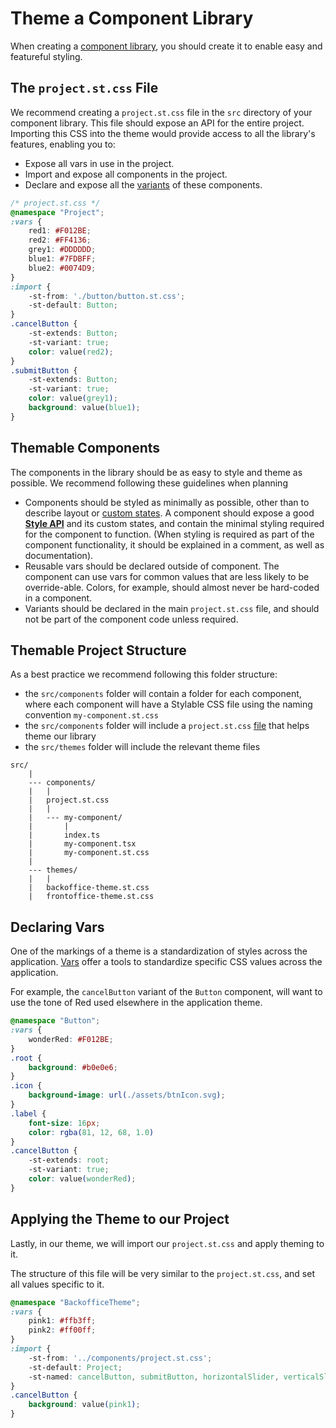 # Theme a Component Library

When creating a [component library](), you should create it to enable easy and featureful styling. 

## The `project.st.css` File

We recommend creating a `project.st.css` file in the `src` directory of your component library. This file should expose an API for the entire project. Importing this CSS into the theme would provide access to all the library's features, enabling you to: 

* Expose all vars in use in the project.
* Import and expose all components in the project.
* Declare and expose all the [variants](../references/variants.md) of these components.

```css
/* project.st.css */
@namespace "Project";
:vars {
    red1: #F012BE;
    red2: #FF4136;
    grey1: #DDDDDD;
    blue1: #7FDBFF;
    blue2: #0074D9;
}
:import {
    -st-from: './button/button.st.css';
    -st-default: Button;
}
.cancelButton {
    -st-extends: Button;
    -st-variant: true;
    color: value(red2);
}
.submitButton {
    -st-extends: Button;
    -st-variant: true;
    color: value(grey1);
    background: value(blue1);
}
```

## Themable Components

The components in the library should be as easy to style and theme as possible. We recommend following these guidelines when planning 

* Components should be styled as minimally as possible, other than to describe layout or [custom states](../references/pseudo-classes.md). A component should expose a good [**Style API**](./component-basics.md) and its custom states, and contain the minimal styling required for the component to function. (When styling is required as part of the component functionality, it should be explained in a comment, as well as documentation).
* Reusable vars should be declared outside of component. The component can use vars for common values that are less likely to be override-able. Colors, for example, should almost never be hard-coded in a component. 
* Variants should be declared in the main `project.st.css` file, and should not be part of the component code unless required.

## Themable Project Structure

As a best practice we recommend following this folder structure:

* the `src/components` folder will contain a folder for each component, where each component will have a Stylable CSS file using the naming convention `my-component.st.css`
* the `src/components` folder will include a `project.st.css` [file](#the-project-file) that helps theme our library
* the `src/themes` folder will include the relevant theme files

```
src/
    |
    --- components/
    |   |
    |   project.st.css
    |   |
    |   --- my-component/
    |       |
    |       index.ts
    |       my-component.tsx
    |       my-component.st.css
    |
    --- themes/
    |   |
    |   backoffice-theme.st.css
    |   frontoffice-theme.st.css
```
## Declaring Vars

One of the markings of a theme is a standardization of styles across the application. [Vars](../references/variables.md) offer a tools to standardize specific CSS values across the application.

For example, the `cancelButton` variant of the `Button` component, will want to use the tone of Red used elsewhere in the application theme.

```css
@namespace "Button";
:vars {
    wonderRed: #F012BE;
}
.root {
    background: #b0e0e6;
}
.icon {
    background-image: url(./assets/btnIcon.svg);
}
.label {
    font-size: 16px;
    color: rgba(81, 12, 68, 1.0)
}
.cancelButton {
    -st-extends: root;
    -st-variant: true;
    color: value(wonderRed);
}
```

## Applying the Theme to our Project

Lastly, in our theme, we will import our `project.st.css` and apply theming to it.

The structure of this file will be very similar to the `project.st.css`, and set all values specific to it. 

```css
@namespace "BackofficeTheme";
:vars {
    pink1: #ffb3ff;
    pink2: #ff00ff;
}
:import {
    -st-from: '../components/project.st.css';
    -st-default: Project;
    -st-named: cancelButton, submitButton, horizontalSlider, verticalSlider;
}
.cancelButton {
    background: value(pink1);
}
```

